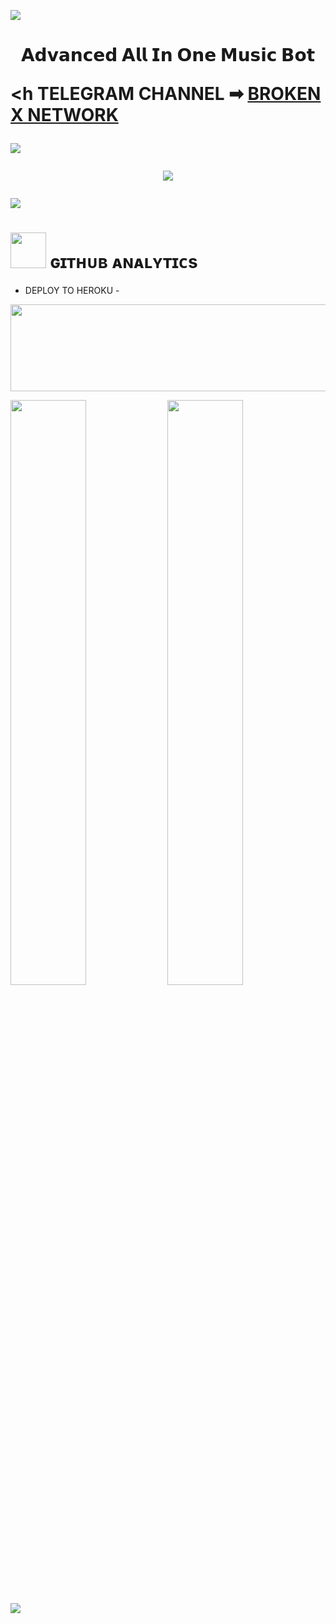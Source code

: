 [<img src="https://github.com/mrxbroken/mrxbroken/blob/master/resources/hr.gif"/>](https://github.com/mrxbroken)

 <h1> <p align="center">
  <height="100px" width="90px"> 𝗔𝗱𝘃𝗮𝗻𝗰𝗲𝗱 𝗔𝗹𝗹 𝗜𝗻 𝗢𝗻𝗲 𝗠𝘂𝘀𝗶𝗰 𝗕𝗼𝘁 
 </p> 
    
<h
TELEGRAM CHANNEL ➡ [BROKEN X NETWORK](https:t.me/brokenxnetwork)  
</h>

[<img src="https://github.com/mrxbroken/mrxbroken/blob/master/resources/hr.gif"/>](https://github.com/mrxbroken)

<p align="center">
<img src="https://telegra.ph/file/ca02344736635ce43087a.jpg">
</p>

[<img src="https://github.com/mrxbroken/mrxbroken/blob/master/resources/hr.gif"/>](https://github.com/mrxbroken)

<h1> <img src="https://github.com/mrxbroken/mrxbroken/blob/master/resources/analytics.webp" width="57px"> ɢɪᴛʜᴜʙ ᴀɴᴀʟʏᴛɪᴄs </h1>


- DEPLOY TO HEROKU -
<p align="center"><a href="https://dashboard.heroku.com/new?template=https://github.com/mrxbroken/YumixV2"> <img src="https://img.shields.io/badge/LE BHAI DEPLOY KAR-green?style=for-the-badge&logo=heroku" width="520" height="138.45"/></a></p>


[<img src="https://github-readme-stats.vercel.app/api?username=mrxbroken&count_private=true&show_icons=true&theme=chartreuse-dark&custom_title=What%27s+the+craic?&include_all_commits=true&hide_border=true&bg_color=000000" width="49%">](https://github.com/mrxbroken)  [<img src="https://github-readme-streak-stats.herokuapp.com/?user=mrxbroken&theme=chartreuse-dark&hide_border=True&bg_color=000000" width="49%">](https://github.com/mrxbroken)

[<img src="https://github.com/mrxbroken/mrxbroken/blob/master/resources/hr.gif"/>](https://github.com/mrxbroken)
